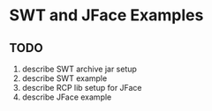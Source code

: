 # SWT and JFace Examples

## TODO

1. describe SWT archive jar setup
2. describe SWT example
3. describe RCP lib setup for JFace
4. describe JFace example
